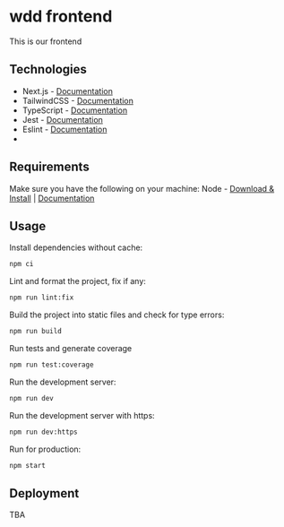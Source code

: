 # wdd frontend

This is our frontend

## Technologies

- Next.js - [Documentation](https://nextjs.org/docs)
- TailwindCSS - [Documentation](https://tailwindcss.com/docs)
- TypeScript - [Documentation](https://www.typescriptlang.org/docs/)
- Jest - [Documentation](https://jestjs.io/docs/getting-started)
- Eslint - [Documentation](https://eslint.org/docs/latest/)
- 

## Requirements

Make sure you have the following on your machine:
Node - [Download & Install](https://nodejs.org/en/download/) | [Documentation](https://nodejs.org/en/docs/)

## Usage

Install dependencies without cache:
```bash
npm ci
```

Lint and format the project, fix if any:
```bash
npm run lint:fix
```

Build the project into static files and check for type errors:
```bash
npm run build
```

Run tests and generate coverage
```bash
npm run test:coverage
```

Run the development server:
```bash
npm run dev
```

Run the development server with https:
```bash
npm run dev:https
```

Run for production:
```bash
npm start
```

## Deployment 

TBA
